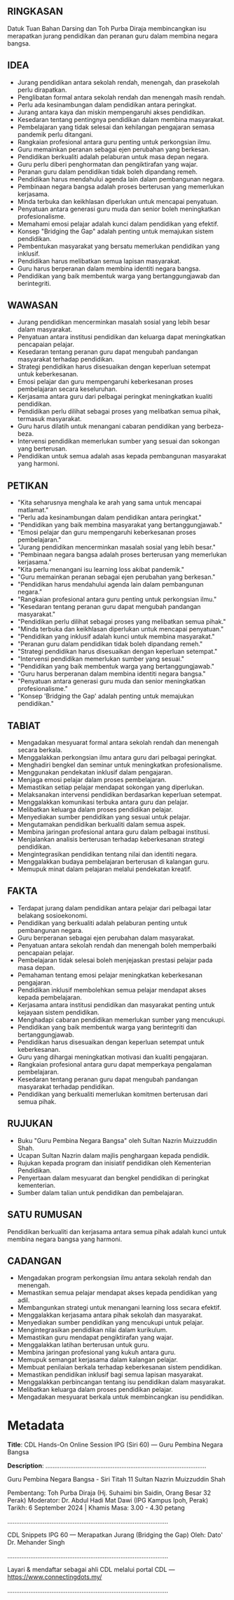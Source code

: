 ## RINGKASAN
Datuk Tuan Bahan Darsing dan Toh Purba Diraja membincangkan isu merapatkan jurang pendidikan dan peranan guru dalam membina negara bangsa.

## IDEA
- Jurang pendidikan antara sekolah rendah, menengah, dan prasekolah perlu dirapatkan.
- Penglibatan formal antara sekolah rendah dan menengah masih rendah.
- Perlu ada kesinambungan dalam pendidikan antara peringkat.
- Jurang antara kaya dan miskin mempengaruhi akses pendidikan.
- Kesedaran tentang pentingnya pendidikan dalam membina masyarakat.
- Pembelajaran yang tidak selesai dan kehilangan pengajaran semasa pandemik perlu ditangani.
- Rangkaian profesional antara guru penting untuk perkongsian ilmu.
- Guru memainkan peranan sebagai ejen perubahan yang berkesan.
- Pendidikan berkualiti adalah pelaburan untuk masa depan negara.
- Guru perlu diberi penghormatan dan pengiktirafan yang wajar.
- Peranan guru dalam pendidikan tidak boleh dipandang remeh.
- Pendidikan harus mendahului agenda lain dalam pembangunan negara.
- Pembinaan negara bangsa adalah proses berterusan yang memerlukan kerjasama.
- Minda terbuka dan keikhlasan diperlukan untuk mencapai penyatuan.
- Penyatuan antara generasi guru muda dan senior boleh meningkatkan profesionalisme.
- Memahami emosi pelajar adalah kunci dalam pendidikan yang efektif.
- Konsep "Bridging the Gap" adalah penting untuk memajukan sistem pendidikan.
- Pembentukan masyarakat yang bersatu memerlukan pendidikan yang inklusif.
- Pendidikan harus melibatkan semua lapisan masyarakat.
- Guru harus berperanan dalam membina identiti negara bangsa.
- Pendidikan yang baik membentuk warga yang bertanggungjawab dan berintegriti.

## WAWASAN
- Jurang pendidikan mencerminkan masalah sosial yang lebih besar dalam masyarakat.
- Penyatuan antara institusi pendidikan dan keluarga dapat meningkatkan pencapaian pelajar.
- Kesedaran tentang peranan guru dapat mengubah pandangan masyarakat terhadap pendidikan.
- Strategi pendidikan harus disesuaikan dengan keperluan setempat untuk keberkesanan.
- Emosi pelajar dan guru mempengaruhi keberkesanan proses pembelajaran secara keseluruhan.
- Kerjasama antara guru dari pelbagai peringkat meningkatkan kualiti pendidikan.
- Pendidikan perlu dilihat sebagai proses yang melibatkan semua pihak, termasuk masyarakat.
- Guru harus dilatih untuk menangani cabaran pendidikan yang berbeza-beza.
- Intervensi pendidikan memerlukan sumber yang sesuai dan sokongan yang berterusan.
- Pendidikan untuk semua adalah asas kepada pembangunan masyarakat yang harmoni.

## PETIKAN
- "Kita seharusnya menghala ke arah yang sama untuk mencapai matlamat."
- "Perlu ada kesinambungan dalam pendidikan antara peringkat."
- "Pendidikan yang baik membina masyarakat yang bertanggungjawab."
- "Emosi pelajar dan guru mempengaruhi keberkesanan proses pembelajaran."
- "Jurang pendidikan mencerminkan masalah sosial yang lebih besar."
- "Pembinaan negara bangsa adalah proses berterusan yang memerlukan kerjasama."
- "Kita perlu menangani isu learning loss akibat pandemik."
- "Guru memainkan peranan sebagai ejen perubahan yang berkesan."
- "Pendidikan harus mendahului agenda lain dalam pembangunan negara."
- "Rangkaian profesional antara guru penting untuk perkongsian ilmu."
- "Kesedaran tentang peranan guru dapat mengubah pandangan masyarakat."
- "Pendidikan perlu dilihat sebagai proses yang melibatkan semua pihak."
- "Minda terbuka dan keikhlasan diperlukan untuk mencapai penyatuan."
- "Pendidikan yang inklusif adalah kunci untuk membina masyarakat."
- "Peranan guru dalam pendidikan tidak boleh dipandang remeh."
- "Strategi pendidikan harus disesuaikan dengan keperluan setempat."
- "Intervensi pendidikan memerlukan sumber yang sesuai."
- "Pendidikan yang baik membentuk warga yang bertanggungjawab."
- "Guru harus berperanan dalam membina identiti negara bangsa."
- "Penyatuan antara generasi guru muda dan senior meningkatkan profesionalisme."
- "Konsep 'Bridging the Gap' adalah penting untuk memajukan pendidikan."

## TABIAT
- Mengadakan mesyuarat formal antara sekolah rendah dan menengah secara berkala.
- Menggalakkan perkongsian ilmu antara guru dari pelbagai peringkat.
- Menghadiri bengkel dan seminar untuk meningkatkan profesionalisme.
- Menggunakan pendekatan inklusif dalam pengajaran.
- Menjaga emosi pelajar dalam proses pembelajaran.
- Memastikan setiap pelajar mendapat sokongan yang diperlukan.
- Melaksanakan intervensi pendidikan berdasarkan keperluan setempat.
- Menggalakkan komunikasi terbuka antara guru dan pelajar.
- Melibatkan keluarga dalam proses pendidikan pelajar.
- Menyediakan sumber pendidikan yang sesuai untuk pelajar.
- Mengutamakan pendidikan berkualiti dalam semua aspek.
- Membina jaringan profesional antara guru dalam pelbagai institusi.
- Menjalankan analisis berterusan terhadap keberkesanan strategi pendidikan.
- Mengintegrasikan pendidikan tentang nilai dan identiti negara.
- Menggalakkan budaya pembelajaran berterusan di kalangan guru.
- Memupuk minat dalam pelajaran melalui pendekatan kreatif.

## FAKTA
- Terdapat jurang dalam pendidikan antara pelajar dari pelbagai latar belakang sosioekonomi.
- Pendidikan yang berkualiti adalah pelaburan penting untuk pembangunan negara.
- Guru berperanan sebagai ejen perubahan dalam masyarakat.
- Penyatuan antara sekolah rendah dan menengah boleh memperbaiki pencapaian pelajar.
- Pembelajaran tidak selesai boleh menjejaskan prestasi pelajar pada masa depan.
- Pemahaman tentang emosi pelajar meningkatkan keberkesanan pengajaran.
- Pendidikan inklusif membolehkan semua pelajar mendapat akses kepada pembelajaran.
- Kerjasama antara institusi pendidikan dan masyarakat penting untuk kejayaan sistem pendidikan.
- Menghadapi cabaran pendidikan memerlukan sumber yang mencukupi.
- Pendidikan yang baik membentuk warga yang berintegriti dan bertanggungjawab.
- Pendidikan harus disesuaikan dengan keperluan setempat untuk keberkesanan.
- Guru yang dihargai meningkatkan motivasi dan kualiti pengajaran.
- Rangkaian profesional antara guru dapat memperkaya pengalaman pembelajaran.
- Kesedaran tentang peranan guru dapat mengubah pandangan masyarakat terhadap pendidikan.
- Pendidikan yang berkualiti memerlukan komitmen berterusan dari semua pihak.

## RUJUKAN
- Buku "Guru Pembina Negara Bangsa" oleh Sultan Nazrin Muizzuddin Shah.
- Ucapan Sultan Nazrin dalam majlis penghargaan kepada pendidik.
- Rujukan kepada program dan inisiatif pendidikan oleh Kementerian Pendidikan.
- Penyertaan dalam mesyuarat dan bengkel pendidikan di peringkat kementerian.
- Sumber dalam talian untuk pendidikan dan pembelajaran.

## SATU RUMUSAN
Pendidikan berkualiti dan kerjasama antara semua pihak adalah kunci untuk membina negara bangsa yang harmoni.

## CADANGAN
- Mengadakan program perkongsian ilmu antara sekolah rendah dan menengah.
- Memastikan semua pelajar mendapat akses kepada pendidikan yang adil.
- Membangunkan strategi untuk menangani learning loss secara efektif.
- Menggalakkan kerjasama antara pihak sekolah dan masyarakat.
- Menyediakan sumber pendidikan yang mencukupi untuk pelajar.
- Mengintegrasikan pendidikan nilai dalam kurikulum.
- Memastikan guru mendapat pengiktirafan yang wajar.
- Menggalakkan latihan berterusan untuk guru.
- Membina jaringan profesional yang kukuh antara guru.
- Memupuk semangat kerjasama dalam kalangan pelajar.
- Membuat penilaian berkala terhadap keberkesanan sistem pendidikan.
- Memastikan pendidikan inklusif bagi semua lapisan masyarakat.
- Menggalakkan perbincangan tentang isu pendidikan dalam masyarakat.
- Melibatkan keluarga dalam proses pendidikan pelajar.
- Mengadakan mesyuarat berkala untuk membincangkan isu pendidikan.

# Metadata
**Title**: CDL Hands-On Online Session IPG (Siri 60) — Guru Pembina Negara Bangsa

**Description**: ...........................................................................................

Guru Pembina Negara Bangsa - Siri Titah 11 Sultan Nazrin Muizzuddin Shah

Pembentang: Toh Purba Diraja (Hj. Suhaimi bin Saidin, Orang Besar 32 Perak)
Moderator: Dr. Abdul Hadi Mat Dawi (IPG Kampus Ipoh, Perak)
Tarikh: 6 September 2024   |   Khamis
Masa: 3.00 - 4.30 petang

...........................................................................................

CDL Snippets IPG 60 — Merapatkan Jurang (Bridging the Gap)
Oleh: Dato' Dr. Mehander Singh

...........................................................................................

Layari & mendaftar sebagai ahli CDL melalui portal CDL — https://www.connectingdots.my/

...........................................................................................